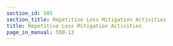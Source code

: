 ```yaml
---
section_id: 505
section_title: Repetitive Loss Mitigation Activities
title: Repetitive Loss Mitigation Activities
page_in_manual: 500-13
---
```

